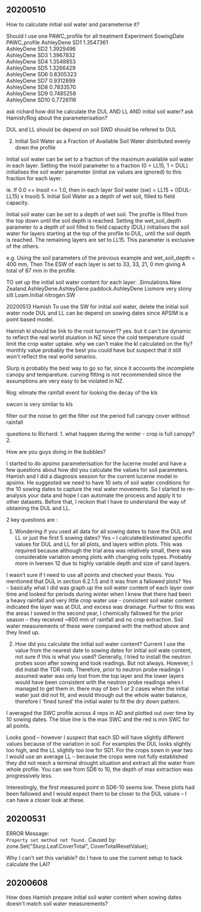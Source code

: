 ## 20200510
How to calculate initial soil water and parameterise it? 

Should I use one PAWC_profile for all treatment 
Experiment  SowingDate PAWC_profile
AshleyDene	SD1	1.3547361		
AshleyDene	SD2	1.3929496		
AshleyDene	SD3	1.3967832		
AshleyDene	SD4	1.3548853		
AshleyDene	SD5	1.3266429		
AshleyDene	SD6	0.8305323		
AshleyDene	SD7	0.9312899		
AshleyDene	SD8	0.7833570		
AshleyDene	SD9	0.7485258		
AshleyDene	SD10	0.7726116		

ask richard how did he calculate the DUL AND LL AND initial soil water? 
ask Hamish/Rog about the parameterisation? 


DUL and LL should be depend on soil 
SWD should be refered to DUL 


2. Initial Soil Water as a Fraction of Available Soil Water distributed evenly down the profile

Initial soil water can be set to a fraction of the maximum available soil water in each layer.
Setting the insoil parameter to a fraction (0 = LL15, 1 = DUL) initialises the soil water parameter (initial sw values are ignored) to this fraction for each layer.

ie. If 0.0 <= Insoil <= 1.0, then
in each layer
Soil water (sw) = LL15 + ((DUL-LL15) x Insoil)
5. Initial Soil Water as a depth of wet soil, filled to field capacity.

Initial soil water can be set to a depth of wet soil.
The profile is filled from the top down until the soil depth is reached.
Setting the wet_soil_depth parameter to a depth of soil filled to field capacity (DUL) initialises the soil water for layers starting at the top of the profile to DUL, until the soil depth is reached.
The remaining layers are set to LL15. This parameter is exclusive of the others.

e.g. Using the soil parameters of the previous example and
wet_soil_depth = 400 mm,
Then
The ESW of each layer is set to 33, 33, 21, 0 mm giving
A total of 87 mm in the profile.

TO set up the initial soil water content for each layer:
.Simulations.New Zealand.AshleyDene.AshleyDene.paddock.AshleyDene Lismore very stony silt Loam.Initial nitrogen.SW 

20200513
Hamish
To use the SW for initial soil water, delete the initial soil water node 
DUL and LL can be depend on sowing dates since APSIM is a point based model. 

Hamish 
kl should be link to the root turnover?? 
yes. but it can't be dynamic to reflect the real world stuiation in NZ since the cold temperature could limit the crop water uptake. 
why we can't make the kl calculated on the fly? 
monthly value probably the best you could have but suspect that it still won't reflect the real world senarios. 

Slurp is probably the best way to go so far, since it accounts the incomplete canopy and tempareture. 
curving fitting is not recommended since the assumptions are very easy to be violated in NZ.  


Rog:
elimate the rainfall event for looking the decay of the kls 

swcon is very similar to kls 

filter out the noise to get the 
filter out the period full canopy cover without rainfall 

questions to Richard: 
	1. what happen during the winter - crop is full canopy? 
	2. 


How are you guys doing in the bubbles? 

I started to do apsimx parameterisation for the lucerne model and have a few questions about how did you calculate the values for soil parameters. Hamish and I did a diagnosis session for the current lucerne model in apsimx. He suggested we need to have 10 sets of soil water conditions for the 10 sowing dates to capture the real water movements. So I started to re-analysis your data and hope I can automate the process and apply it to other datasets. Before that, I reckon that I have to understand the way of obtaining the DUL and LL. 

2 key questions are :
1.	Wondering if you used all data for all sowing dates to have the DUL and LL or just the first 5 sowing dates? 
Yes – I calculated/estimated specific values for DUL and LL for all plots, and layers within plots. This was required because although the trial area was relatively small, there was considerable variation among plots with changing soils types. Probably more in Iversen 12 due to highly variable depth and size of sand layers.

I wasn’t sure if I need to use all points and checked your thesis. You mentioned that DUL in section 6.2.1.5 and it was from a fallowed plots? 
Yes – basically what I did was graph up the soil water content of each layer over time and looked for periods during winter when I knew that there had been a heavy rainfall and very little crop water use - consistent soil water content indicated the layer was at DUL and excess was drainage. Further to this was the areas I sowed in the second year, I chemically fallowed for the prior season – they received ~600 mm of rainfall and no crop extraction. Soil water measurements of these were compared with the method above and they lined up.

2.	How did you calculate the initial soil water content? 
Current I use the value from the nearest date to sowing dates for initial soil wate content, not sure if this is what you used? 
Generally, I tried to install the neutron probes soon after sowing and took readings. But not always. However, I did install the TDR rods. Therefore, prior to neutron probe readings I assumed water was only lost from the top layer and the lower layers would have been consistent with the neutron probe readings when I managed to get them in. there may of ben 1 or 2 cases when the initial water just did not fit, and would through out the whole water balance, therefore I ‘fined tuned’ the initial water to fit the dry down pattern.


I averaged the SWC profile across 4 reps in AD and plotted out over time by 10 sowing dates. 
The blue line is the max SWC and the red is min SWC for all points.

Looks good – however I suspect that each SD will have slightly different values because of the variation in soil. For examples the DUL looks slightly too high, and the LL slightly too low for SD1.
For the crops sown in year two I would use an average LL – because the crops were not fully established they did not reach a terminal drought situation and extract all the water from whole profile. You can see from SD6 to 10, the depth of max extraction was progressively less.

Interestingly, the first measured point in SD6-10 seems low. These plots had been fallowed and I would expect them to be closer to the DUL values – I can have a closer look at these.


## 20200531
ERROR Message:   
`Property set method not found.`
Caused by:   
 zone.Set("Slurp.Leaf.CoverTotal", CoverTotalResetValue); 

Why I can't set this variable? do I have to use the current setup to back calculate the LAI?

## 20200608
How does Hamish prepare initial soil water content when sowing dates doesn't match soil water measurements? 